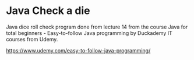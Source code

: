 # Java Check a die
Java dice roll check program done from lecture 14 from the course Java for total beginners - Easy-to-follow Java programming by Duckademy IT courses from Udemy.

https://www.udemy.com/easy-to-follow-java-programming/
